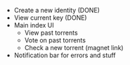 * Create a new identity (DONE)
* View current key (DONE)
* Main index UI
    - View past torrents
    - Vote on past torrents
    - Check a new torrent (magnet link)
* Notification bar for errors and stuff
